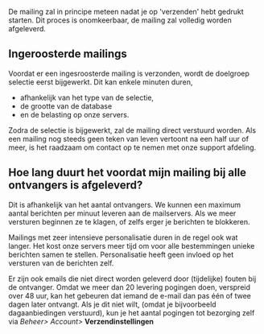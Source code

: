 De mailing zal in principe meteen nadat je op 'verzenden' hebt gedrukt
starten. Dit proces is onomkeerbaar, de mailing zal volledig worden
afgeleverd.

Ingeroosterde mailings
----------------------

Voordat er een ingesroosterde mailing is verzonden, wordt de doelgroep
selectie eerst bijgewerkt. Dit kan enkele minuten duren,

-   afhankelijk van het type van de selectie,
-   de grootte van de database
-   en de belasting op onze servers.

Zodra de selectie is bijgewerkt, zal de mailing direct verstuurd worden.
Als een mailing nog steeds geen teken van leven vertoont na een half uur
of meer, is het raadzaam om contact op te nemen met onze support
afdeling.

Hoe lang duurt het voordat mijn mailing bij alle ontvangers is afgeleverd?
--------------------------------------------------------------------------

Dit is afhankelijk van het aantal ontvangers. We kunnen een maximum
aantal berichten per minuut leveren aan de mailservers. Als we meer
versturen beginnen ze te klagen, of zelfs erger je berichten te
blokkeren.

Mailings met zeer intensieve personalisatie duren in de regel ook wat
langer. Het kost onze servers meer tijd om voor alle bestemmingen unieke
berichten samen te stellen. Personalisatie heeft geen invloed op het
versturen van de berichten zelf.

Er zijn ook emails die niet direct worden geleverd door (tijdelijke)
fouten bij de ontvanger. Omdat we meer dan 20 levering pogingen doen,
verspreid over 48 uur, kan het gebeuren dat iemand de e-mail dan pas één
of twee dagen later ontvangt. Als je dit niet wilt, (omdat je
bijvoorbeeld dagaanbiedingen verstuurd), kun je het aantal pogingen tot
bezorging zelf via *Beheer\> Account\>* **Verzendinstellingen**
